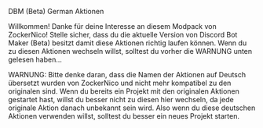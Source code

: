 DBM (Beta) German Aktionen

Willkommen!
Danke für deine Interesse an diesem Modpack von ZockerNico! Stelle sicher, dass du die aktuelle Version von Discord Bot Maker (Beta) besitzt damit diese Aktionen richtig laufen können. Wenn du zu diesen Aktionen wechseln willst, solltest du vorher die WARNUNG unten gelesen haben...

WARNUNG:
Bitte denke daran, dass die Namen der Aktionen auf Deutsch übersetzt wurden von ZockerNico und nicht mehr kompatibel zu den originalen sind. Wenn du bereits ein Projekt mit den originalen Aktionen gestartet hast, willst du besser nicht zu diesen hier wechseln, da jede originale Aktion danach unbekannt sein wird. Also wenn du diese deutschen Aktionen verwenden willst, solltest du besser ein neues Projekt starten.
